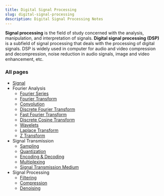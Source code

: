 ```yaml
---
title: Digital Signal Processing
slug: digital-signal-processing
description: Digital Signal Processing Notes
---
```


**Signal processing** is the field of study concerned with the analysis, manipulation, and interpretation of signals. **Digital signal processing (DSP)** is a subfield of signal processing that deals with the processing of digital signals. DSP is widely used in computer for audio and video compression and decompression, noise reduction in audio signals, image and video enhancement, etc.

### All pages

- [Signal](digital-signal-processing/signal)
- Fourier Analysis
  - [Fourier Series](digital-signal-processing/fourier-series)
  - [Fourier Transform](digital-signal-processing/fourier-transform)
  - [Convolution](digital-signal-processing/convolution)
  - [Discrete Fourier Transform](digital-signal-processing/discrete-fourier-transform)
  - [Fast Fourier Transform](digital-signal-processing/fast-fourier-transform)
  - [Discrete Cosine Transform](digital-signal-processing/discrete-cosine-transform)
  - [Wavelets](digital-signal-processing/wavelets)
  - [Laplace Transform](digital-signal-processing/laplace-transform)
  - [Z Transform](digital-signal-processing/z-transform)
- Signal Transmission
  - [Sampling](digital-signal-processing/sampling)
  - [Quantization](digital-signal-processing/quantization)
  - [Encoding & Decoding](digital-signal-processing/encoding-and-decoding)
  - [Multiplexing](digital-signal-processing/multiplexing)
  - [Signal Transmission Medium](digital-signal-processing/signal-transmission-medium)
- Signal Processing
  - [Filtering](digital-signal-processing/filtering)
  - [Compression](digital-signal-processing/compression)
  - [Denoising](digital-signal-processing/denoising)
